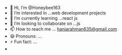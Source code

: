 - 👋 Hi, I’m @Honeybee163
- 👀 I’m interested in ...web development projects
- 🌱 I’m currently learning ...react js
- 💞️ I’m looking to collaborate on ...js
- 📫 How to reach me ... haniarahman635@gmail.com
- 😄 Pronouns: ...
- ⚡ Fun fact: ...
- 

<!---
Honeybee163/Honeybee163 is a ✨ special ✨ repository because its `README.md` (this file) appears on your GitHub profile.
You can click the Preview link to take a look at your changes.
--->

